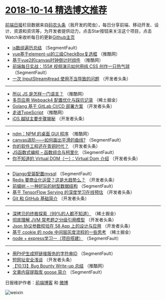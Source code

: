 # [2018-10-14 精选博文推荐](http://hao.caibaojian.com/date/2018/10/14)

[前端日报](http://caibaojian.com/c/news)栏目数据来自[码农头条](http://hao.caibaojian.com/)（我开发的爬虫），每日分享前端、移动开发、设计、资源和资讯等，为开发者提供动力，点击Star按钮来关注这个项目，点击Watch来收听每日的更新[Github主页](https://github.com/kujian/frontendDaily)
* [js数组遍历总结](http://hao.caibaojian.com/88903.html) （SegmentFault）
* [vue基于element-ui的三级CheckBox复选框](http://hao.caibaojian.com/88931.html) （推酷网）
* [基于vue2的canvas时钟倒计时组件](http://hao.caibaojian.com/88932.html) （推酷网）
* [前端每日实战：155# 视频演示如何用纯 CSS 创作一只热气球](http://hao.caibaojian.com/88900.html) （SegmentFault）
* [一次 InputStream#read 使用不当导致的问题](http://hao.caibaojian.com/88914.html) （开发者头条）

***
* [所以 JS 是怎样一门语言？](http://hao.caibaojian.com/88927.html) （推酷网）
* [多页应用 Webpack4 配置优化与踩坑记录](http://hao.caibaojian.com/88892.html) （稀土掘金）
* [Golang 基于 GitLab CI/CD 部署方案](http://hao.caibaojian.com/88905.html) （开发者头条）
* [走进TypeScript](http://hao.caibaojian.com/88928.html) （推酷网）
* [iOS 越狱主要步骤揭秘](http://hao.caibaojian.com/88908.html) （开发者头条）

***
* [ndm：NPM 的桌面 GUI 程序](http://hao.caibaojian.com/88930.html) （推酷网）
* [canvas进阶——如何画出平滑的曲线?](http://hao.caibaojian.com/88897.html) （SegmentFault）
* [你的软件工程还在青铜时代？](http://hao.caibaojian.com/88909.html) （开发者头条）
* [JS函数式编程 &#8211; 函数组合与柯里化](http://hao.caibaojian.com/88898.html) （SegmentFault）
* [你不知道的 Virtual DOM（一）：Virtual Dom 介绍](http://hao.caibaojian.com/88910.html) （开发者头条）

***
* [Django安装配置mysql](http://hao.caibaojian.com/88902.html) （SegmentFault）
* [Redis 要商业化运营？这是大趋势么？](http://hao.caibaojian.com/88911.html) （开发者头条）
* [前缀树 &#8211; 一种好玩的树型数据结构](http://hao.caibaojian.com/88899.html) （SegmentFault）
* [基于 TensorFlow Serving 的深度学习在线预估](http://hao.caibaojian.com/88912.html) （开发者头条）
* [Git 和 GitHub 基础简介](http://hao.caibaojian.com/88913.html) （开发者头条）

***
* [深拷贝的终极探索（99%的人都不知道）](http://hao.caibaojian.com/88890.html) （稀土掘金）
* [彻底理解 JVM 常考题之分级引用模型](http://hao.caibaojian.com/88906.html) （开发者头条）
* [Json 协议参数校验在 58 App 上的设计与应用](http://hao.caibaojian.com/88915.html) （开发者头条）
* [基于 cookie 的 node 中间层灰度流程的一些思考](http://hao.caibaojian.com/88891.html) （稀土掘金）
* [node + express学习一（项目搭建）](http://hao.caibaojian.com/88904.html) （SegmentFault）

***
* [用PHP生成短链接服务的字符串ID](http://hao.caibaojian.com/88896.html) （SegmentFault）
* [短网址安全浅谈](http://hao.caibaojian.com/88907.html) （开发者头条）
* [【10.13】Bug Bounty Write-up 总结](http://hao.caibaojian.com/88929.html) （推酷网）
* [文章内容提取库 goose 简介](http://hao.caibaojian.com/88901.html) （SegmentFault）

日报维护作者：[前端博客](http://caibaojian.com/) 和 [微博](http://caibaojian.com/go/weibo)

![weixin](https://user-images.githubusercontent.com/3055447/38468989-651132ac-3b80-11e8-8e6b-15122322a9d7.png)